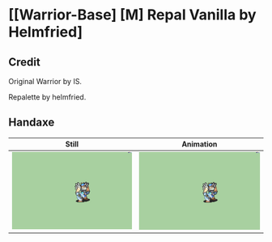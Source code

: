 # [\[Warrior-Base\] \[M\] Repal Vanilla by Helmfried]

## Credit

Original Warrior by IS.

Repalette by helmfried.

## Handaxe

| Still | Animation |
| :---: | :-------: |
| ![Handaxe still](./Handaxe_000.png) | ![Handaxe animation](./Handaxe.gif) |

